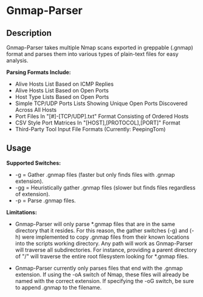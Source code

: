 Gnmap-Parser
============

Description
-----------
Gnmap-Parser takes multiple Nmap scans exported in greppable (.gnmap) format and parses them into various types of plain-text files for easy analysis.

**Parsing Formats Include:**

* Alive Hosts List Based on ICMP Replies
* Alive Hosts List Based on Open Ports
* Host Type Lists Based on Open Ports
* Simple TCP/UDP Ports Lists Showing Unique Open Ports Discovered Across All Hosts
* Port Files In "[#]-[TCP/UDP].txt" Format Consisting of Ordered Hosts
* CSV Style Port Matrices In "[HOST],[PROTOCOL],[PORT]" Format
* Third-Party Tool Input File Formats (Currently: PeepingTom)

Usage
-----
**Supported Switches:**

* -g  = Gather .gnmap files (faster but only finds files with .gnmap extension).
* -gg = Heuristically gather .gnmap files (slower but finds files regardless of extension).
* -p  = Parse .gnmap files.

**Limitations:**

* Gnmap-Parser will only parse *.gnmap files that are in the same directory that it resides. For this reason, the gather switches (-g) and (-h) were 
implemented to copy .gnmap files from their known locations into the scripts working directory. Any path will work as Gnmap-Parser will traverse all
subdirectories. For instance, providing a parent directory of "/" will traverse the entire root filesystem looking for *.gnmap files.

* Gnmap-Parser currently only parses files that end with the .gnmap extension. If using the -oA switch of Nmap, these files will already
be named with the correct extension. If specifying the -oG switch, be sure to append .gnmap to the filename.
